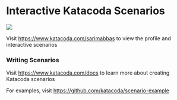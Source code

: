 # Interactive Katacoda Scenarios

[![](http://shields.katacoda.com/katacoda/sarimabbas/count.svg)](https://www.katacoda.com/sarimabbas "Get your profile on Katacoda.com")

Visit https://www.katacoda.com/sarimabbas to view the profile and interactive scenarios

### Writing Scenarios
Visit https://www.katacoda.com/docs to learn more about creating Katacoda scenarios

For examples, visit https://github.com/katacoda/scenario-example
